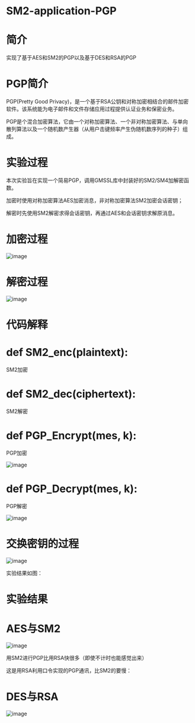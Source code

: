 # SM2-application-PGP

# 简介

实现了基于AES和SM2的PGP以及基于DES和RSA的PGP

# PGP简介

PGP(Pretty Good Privacy)，是一个基于RSA公钥和对称加密相结合的邮件加密软件。该系统能为电子邮件和文件存储应用过程提供认证业务和保密业务。


PGP是个混合加密算法，它由一个对称加密算法、一个非对称加密算法、与单向散列算法以及一个随机数产生器（从用户击键频率产生伪随机数序列的种子）组成。



# 实验过程
本次实验旨在实现一个简易PGP，调用GMSSL库中封装好的SM2/SM4加解密函数。

加密时使用对称加密算法AES加密消息，非对称加密算法SM2加密会话密钥；

解密时先使用SM2解密求得会话密钥，再通过AES和会话密钥求解原消息。

# 加密过程

![image](https://user-images.githubusercontent.com/75195549/181497175-5dde2005-0929-4db5-b328-911a3beb04cf.png)


# 解密过程


![image](https://user-images.githubusercontent.com/75195549/181497223-4779cf9e-efc9-47e7-bfcf-25b9fe4afb42.png)



# 代码解释
# def SM2_enc(plaintext):
SM2加密
# def SM2_dec(ciphertext):
SM2解密
# def PGP_Encrypt(mes, k):
PGP加密

![image](https://user-images.githubusercontent.com/75195549/181498853-bda5ec26-9eed-44be-a149-a5ca5f4918e1.png)



# def PGP_Decrypt(mes, k):
PGP解密


![image](https://user-images.githubusercontent.com/75195549/181498902-abe99e7b-2c5b-447e-82a2-80bcdf00c8c3.png)

# 交换密钥的过程

![image](https://user-images.githubusercontent.com/75195549/181498984-c406ce7c-f316-42d5-a43c-609616ee9d5f.png)


实验结果如图：


# 实验结果

# AES与SM2
![image](https://user-images.githubusercontent.com/75195549/180399808-d8e17d1b-1435-4bfb-a3c0-33e96de74314.png)



用SM2进行PGP比用RSA快很多（即使不计时也能感觉出来）


这是用RSA利用口令实现的PGP通讯，比SM2的要慢：



# DES与RSA
![image](https://user-images.githubusercontent.com/75195549/180400546-3055c3b3-9ef0-4cda-8df0-549a69869143.png)





